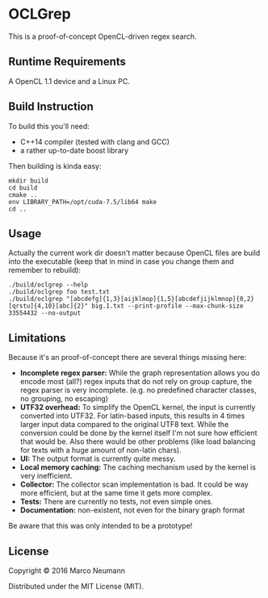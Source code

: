 # OCLGrep
This is a proof-of-concept OpenCL-driven regex search.

## Runtime Requirements
A OpenCL 1.1 device and a Linux PC.

## Build Instruction
To build this you'll need:
- C++14 compiler (tested with clang and GCC)
- a rather up-to-date boost library

Then building is kinda easy:

    mkdir build
    cd build
    cmake ..
    env LIBRARY_PATH=/opt/cuda-7.5/lib64 make
    cd ..

## Usage
Actually the current work dir doesn't matter because OpenCL files are build into the executable (keep that in mind in case you change them and remember to rebuild):

    ./build/oclgrep --help
    ./build/oclgrep foo test.txt
    ./build/oclgrep "[abcdefg]{1,3}[aijklmop]{1,5}[abcdefjijklmnop]{0,2}[qrstu]{4,10}[abc]{2}" big.1.txt --print-profile --max-chunk-size 33554432 --no-output

## Limitations
Because it's an proof-of-concept there are several things missing here:
- **Incomplete regex parser:** While the graph representation allows you do encode most (all?) regex inputs that do not rely on group capture, the regex parser is very incomplete. (e.g. no predefined character classes, no grouping, no escaping)
- **UTF32 overhead:** To simplify the OpenCL kernel, the input is currently converted into UTF32. For latin-based inputs, this results in 4 times larger input data compared to the original UTF8 text. While the conversion could be done by the kernel itself I'm not sure how efficient that would be. Also there would be other problems (like load balancing for texts with a huge amount of non-latin chars).
- **UI:** The output format is currently quite messy.
- **Local memory caching:** The caching mechanism used by the kernel is very inefficient.
- **Collector:** The collector scan implementation is bad. It could be way more efficient, but at the same time it gets more complex.
- **Tests:** There are currently no tests, not even simple ones.
- **Documentation:** non-existent, not even for the binary graph format

Be aware that this was only intended to be a prototype!

## License
Copyright © 2016 Marco Neumann

Distributed under the MIT License (MIT).

